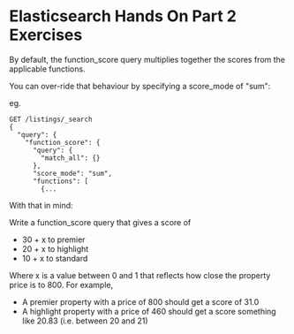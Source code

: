 # Elasticsearch Hands On Part 2 Exercises

By default, the function_score query multiplies together the scores from the applicable functions.

You can over-ride that behaviour by specifying a score_mode of "sum":

eg.

```
GET /listings/_search
{
  "query": {
    "function_score": {
      "query": {
        "match_all": {}
      },
      "score_mode": "sum",
      "functions": [
        {...
```


With that in mind:

Write a function_score query that gives a score of

- 30 + x to premier
- 20 + x to highlight
- 10 + x to standard

Where x is a value between 0 and 1 that reflects how close the property price is to 800.
For example,

- A premier property with a price of 800 should get a score of 31.0
- A highlight property with a price of 460 should get a score something like 20.83
(i.e. between 20 and 21)



